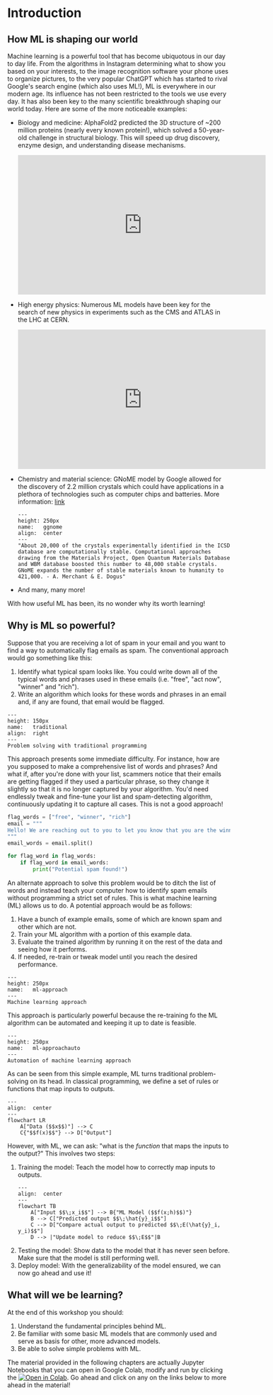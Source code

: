 # Introduction

## How ML is shaping our world

Machine learning is a powerful tool that has become ubiquotous in our day to day life. From the algorithms in Instagram determining what to show you based on your interests, to the image recognition software your phone uses to organize pictures, to the very popular ChatGPT which has started to rival Google's search engine (which also uses ML!), ML is everywhere in our modern age. Its influence has not been restricted to the tools we use every day. It has also been key to the many scientific breakthrough shaping our world today. Here are some of the more noticeable examples:

- Biology and medicine: AlphaFold2 predicted the 3D structure of ~200 million proteins (nearly every known protein!), which solved a 50-year-old challenge in structural biology. This will speed up drug discovery, enzyme design, and understanding disease mechanisms.
    <iframe 
        width="560" 
        height="315" 
        src="https://www.youtube.com/embed/P_fHJIYENdI?si=pfYASrubrLsECICF" 
        title="YouTube video player" 
        frameborder="0" 
        allow="accelerometer; autoplay; clipboard-write; encrypted-media; gyroscope; picture-in-picture; web-share" 
        referrerpolicy="strict-origin-when-cross-origin" 
        allowfullscreen
    ></iframe>

- High energy physics: Numerous ML models have been key for the search of new physics in experiments such as the CMS and ATLAS in the LHC at CERN.
    <iframe 
        width="560" 
        height="315" 
        src="https://www.youtube.com/embed/nvYpPf-Gyjk?si=XOhqgB4Vbe4PbKfz" 
        title="YouTube video player" 
        align="center"
        frameborder="0" 
        allow="accelerometer; autoplay; clipboard-write; encrypted-media; gyroscope; picture-in-picture; web-share" 
        referrerpolicy="strict-origin-when-cross-origin" 
        allowfullscreen
    ></iframe>

- Chemistry and material science: GNoME model by Google allowed for the discovery of 2.2 million crystals which could have applications in a plethora of technologies such as computer chips and batteries. More information: [link](https://deepmind.google/discover/blog/millions-of-new-materials-discovered-with-deep-learning/)
    ```{figure} images/ggnome.png
    ---
    height: 250px
    name:   ggnome
    align:  center
    ---
    "About 20,000 of the crystals experimentally identified in the ICSD database are computationally stable. Computational approaches drawing from the Materials Project, Open Quantum Materials Database and WBM database boosted this number to 48,000 stable crystals. GNoME expands the number of stable materials known to humanity to 421,000. - A. Merchant & E. Dogus"
    ```
- And many, many more!

With how useful ML has been, its no wonder why its worth learning!

## Why is ML so powerful?

Suppose that you are receiving a lot of spam in your email and you want to find a way to automatically flag emails as spam. The conventional approach would go something like this:

1. Identify what typical spam looks like. You could write down all of the typical words and phrases used in these emails (i.e. "free", "act now", "winner" and "rich").
2. Write an algorithm which looks for these words and phrases in an email and, if any are found, that email would be flagged.

```{figure} images/traditional.png
---
height: 150px
name:   traditional
align:  right
---
Problem solving with traditional programming
```

This approach presents some immediate difficulty. For instance, how are you supposed to make a comprehensive list of words and phrases? And what if, after you're done with your list, scammers notice that their emails are getting flagged if they used a particular phrase, so they change it slightly so that it is no longer captured by your algorithm. You'd need endlessly tweak and fine-tune your list and spam-detecting algorithm, continuously updating it to capture all cases. This is not a good approach!

```python
flag_words = ["free", "winner", "rich"]
email = """
Hello! We are reaching out to you to let you know that you are the winner of a free car! Act now, because another person might claim it before you do!
"""
email_words = email.split()

for flag_word in flag_words:
    if flag_word in email_words:
        print("Potential spam found!")
```

An alternate approach to solve this problem would be to ditch the list of words and instead teach your computer how to identify spam emails without programming a strict set of rules. This is what machine learning (ML) allows us to do. A potential approach would be as follows:
1. Have a bunch of example emails, some of which are known spam and other which are not.
2. Train your ML algorithm with a portion of this example data.
3. Evaluate the trained algorithm by running it on the rest of the data and seeing how it performs.
4. If needed, re-train or tweak model until you reach the desired performance.

```{figure} images/mlapproach.png
---
height: 250px
name:   ml-approach
---
Machine learning approach
```

This approach is particularly powerful because the re-training fo the ML algorithm can be automated and keeping it up to date is feasible.

```{figure} images/mlapproachauto.png
---
height: 250px
name:   ml-approachauto
---
Automation of machine learning approach
```

As can be seen from this simple example, ML turns traditional problem-solving on its head. In classical programming, we define a set of rules or functions that map inputs to outputs.

```{mermaid}
---
align:  center
---
flowchart LR
    A["Data ($$x$$)"] --> C
    C{"$$f(x)$$"} --> D["Output"]
```

However, with ML, we can ask: "what is the *function* that maps the inputs to the output?" This involves two steps:
1. Training the model: Teach the model how to correctly map inputs to outputs.
    ```{mermaid}
    ---
    align:  center
    ---
    flowchart TB
        A["Input $$\;x_i$$"] --> B{"ML Model ($$f(x;h)$$)"}
        B --> C["Predicted output $$\;\hat{y}_i$$"]
        C --> D["Compare actual output to predicted $$\;E(\hat{y}_i, y_i)$$"]
        D --> |"Update model to reduce $$\;E$$"|B
    ```
2. Testing the model: Show data to the model that it has never seen before. Make sure that the model is still performing well.
3. Deploy model: With the generalizability of the model ensured, we can now go ahead and use it!

## What will we be learning?

At the end of this workshop you should:

1. Understand the fundamental principles behind ML.
2. Be familiar with some basic ML models that are commonly used and serve as basis for other, more advanced models.
3. Be able to solve simple problems with ML.

The material provided in the following chapters are actually Jupyter Notebooks that you can open in Google Colab, modify and run by clicking the [![Open in Colab](https://colab.research.google.com/assets/colab-badge.svg)](https://youtu.be/5LB_y-nudGU?si=MYDYvubUH8qLpm89). Go ahead and click on any on the links below to more ahead in the material! 

```{tableofcontents}
```
